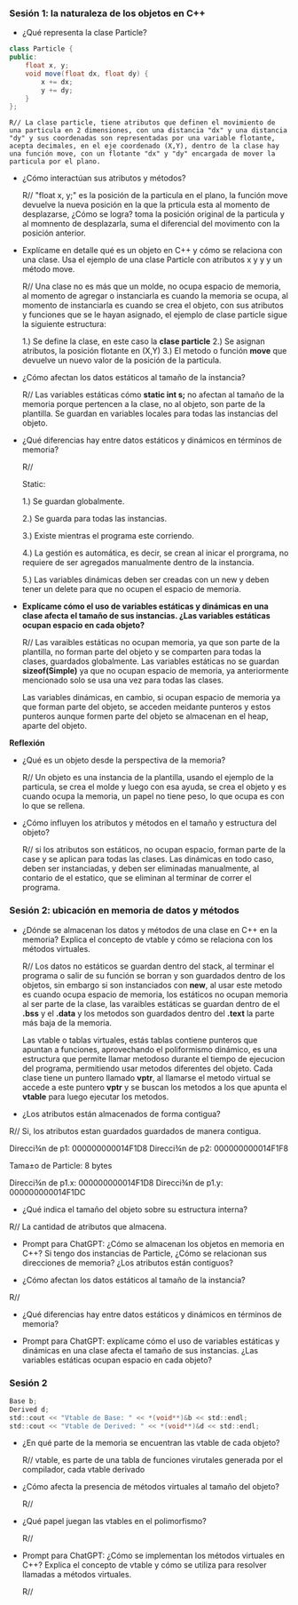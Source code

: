 ### Sesión 1: la naturaleza de los objetos en C++



- ¿Qué representa la clase Particle?


```c#
class Particle {
public:
    float x, y;
    void move(float dx, float dy) {
        x += dx;
        y += dy;
    }
};

```

    R// La clase particle, tiene atributos que definen el movimiento de una particula en 2 dimensiones, con una distancia "dx" y una distancia "dy" y sus coordenadas son representadas por una variable flotante, acepta decimales, en el eje coordenado (X,Y), dentro de la clase hay una función move, con un flotante "dx" y "dy" encargada de mover la particula por el plano.


- ¿Cómo interactúan sus atributos y métodos?

    R// "float x, y;" es la posición de la particula en el plano, la función move devuelve la nueva posición en la que la prticula esta al momento de desplazarse, ¿Cómo se logra? toma la posición original de la particula y al momnento de desplazarla, suma el diferencial del movimento con la posición anterior.


- Explícame en detalle qué es un objeto en C++ y cómo se relaciona con una clase. Usa el ejemplo de una clase Particle con atributos x y y y un método move.

    R// Una clase no es más que un molde, no ocupa espacio de memoria, al momento de agregar o instanciarla es cuando la memoria se ocupa, al momento de instanciarla es cuando se crea el objeto, con sus atributos y funciones que se le hayan asignado, el ejemplo de clase particle sigue la siguiente estructura:

    1.) Se define la clase, en este caso la **clase particle**
    2.) Se asignan atributos, la posición flotante en (X,Y) 
    3.) El metodo o función **move** que devuelve un nuevo valor de la posición de la particula. 


- ¿Cómo afectan los datos estáticos al tamaño de la instancia?

    R// Las variables estáticas cómo  **static int s;** no afectan al tamaño de la memoria porque pertencen a la clase, no al objeto, son parte de la plantilla. Se guardan en variables locales para todas las instancias del objeto.

- ¿Qué diferencias hay entre datos estáticos y dinámicos en términos de memoria?

    R// 
    
    Static:

    1.) Se guardan globalmente.

    2.) Se guarda para todas las instancias.

    3.) Existe mientras el programa este corriendo.

    4.) La gestión es automática, es decir, se crean al inicar el prorgrama, no requiere de ser agregados manualmente dentro de la instancia. 

    5.) Las variables dinámicas deben ser creadas con un new y deben tener un delete para que no ocupen el espacio de memoria.

- **Explícame cómo el uso de variables estáticas y dinámicas en una clase afecta el tamaño de sus instancias. ¿Las variables estáticas ocupan espacio en cada objeto?**

    R// Las varaibles estáticas no ocupan memoria, ya que son parte de la plantilla, no forman parte del objeto y se comparten para todas la clases, guardados globalmente. Las variables estáticas no se guardan **sizeof(Simple)** ya que no ocupan espacio de memoria, ya anteriormente mencionado solo se usa una vez para todas las clases.

    Las variables dinámicas, en cambio, si ocupan espacio de memoria ya que forman parte del objeto, se acceden meidante punteros y estos punteros aunque formen parte del objeto se almacenan en el heap, aparte del objeto.


**Reflexión**

- ¿Qué es un objeto desde la perspectiva de la memoria?

    R// Un objeto es una instancia de la plantilla, usando el ejemplo de la particula, se crea el molde y luego con esa ayuda, se crea el objeto y es cuando ocupa la memoria, un papel no tiene peso, lo que ocupa es con lo que se rellena. 

- ¿Cómo influyen los atributos y métodos en el tamaño y estructura del objeto?

    R// si los atributos son estáticos, no ocupan espacio, forman parte de la case y se aplican para todas las clases. Las dinámicas en todo caso, deben ser instanciadas, y deben ser eliminadas manualmente, al contario de el estatico, que se eliminan al terminar de correr el programa. 




### Sesión 2: ubicación en memoria de datos y métodos

- ¿Dónde se almacenan los datos y métodos de una clase en C++ en la memoria? Explica el concepto de vtable y cómo se relaciona con los métodos virtuales.

    R// Los datos no estáticos se guardan dentro del stack, al terminar el programa o salir de su función se borran y son guardados dentro de los objetos, sin embargo si son instanciados con **new**, al usar este metodo es cuando ocupa espacio de memoria, los estáticos no ocupan memoria al ser parte de la clase, las varaibles estáticas se guardan dentro de el **.bss** y el **.data** y los metodos son guardados dentro del **.text** la parte más baja de la memoria. 

    Las vtable o tablas virtuales, estás tablas contiene punteros que apuntan a funciones, aprovechando el poliformismo dinámico, es una estructura que permite llamar metodoso durante el tiempo de ejecucion del programa, permitiendo usar metodos diferentes del objeto. Cada clase tiene un puntero llamado **vptr**, al llamarse el metodo virtual se accede a este puntero **vptr** y se buscan los metodos a los que apunta el **vtable** para luego ejecutar los metodos.




















- ¿Los atributos están almacenados de forma contigua?

R// Si, los atributos estan guardados guardados de manera contigua.

Direcci¾n de p1: 000000000014F1D8
Direcci¾n de p2: 000000000014F1F8


Tama±o de Particle: 8 bytes


Direcci¾n de p1.x: 000000000014F1D8
Direcci¾n de p1.y: 000000000014F1DC

- ¿Qué indica el tamaño del objeto sobre su estructura interna?

R// La cantidad de atributos que almacena.

- Prompt para ChatGPT: ¿Cómo se almacenan los objetos en memoria en C++? Si tengo dos instancias de Particle, ¿Cómo se relacionan sus direcciones de memoria? ¿Los atributos están contiguos?



- ¿Cómo afectan los datos estáticos al tamaño de la instancia?

R//

- ¿Qué diferencias hay entre datos estáticos y dinámicos en términos de memoria?



- Prompt para ChatGPT: explícame cómo el uso de variables estáticas y dinámicas en una clase afecta el tamaño de sus instancias. ¿Las variables estáticas ocupan espacio en cada objeto?







### Sesión 2



```c#
Base b;
Derived d;
std::cout << "Vtable de Base: " << *(void**)&b << std::endl;
std::cout << "Vtable de Derived: " << *(void**)&d << std::endl;

```


- ¿En qué parte de la memoria se encuentran las vtable de cada objeto?

    R// vtable, es parte de una tabla de funciones virutales generada por el compilador, cada vtable derivado 


- ¿Cómo afecta la presencia de métodos virtuales al tamaño del objeto?

    R//

- ¿Qué papel juegan las vtables en el polimorfismo?


    R//

- Prompt para ChatGPT: ¿Cómo se implementan los métodos virtuales en C++? Explica el concepto de vtable y cómo se utiliza para resolver llamadas a métodos virtuales.

    R//


